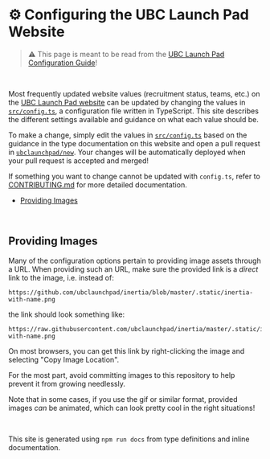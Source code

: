 # ⚙️ Configuring the UBC Launch Pad Website

> ⚠️ This page is meant to be read from the [UBC Launch Pad Configuration Guide](https://ubclaunchpad.github.io/new/config)!

<br />

Most frequently updated website values (recruitment status, teams, etc.) on the [UBC Launch Pad website](https://github.com/ubclaunchpad/new) can be updated by changing the values in [`src/config.ts`](https://github.com/ubclaunchpad/new/blob/master/src/config.ts), a configuration file written in TypeScript. This site describes the different settings available and guidance on what each value should be.

To make a change, simply edit the values in [`src/config.ts`](https://github.com/ubclaunchpad/new/blob/master/src/config.ts) based on the guidance in the type documentation on this website and open a pull request in [`ubclaunchpad/new`](https://github.com/ubclaunchpad/new). Your changes will be automatically deployed when your pull request is accepted and merged!

If something you want to change cannot be updated with `config.ts`, refer to [CONTRIBUTING.md](https://github.com/ubclaunchpad/new/blob/master/CONTRIBUTING.md) for more detailed documentation.

- [Providing Images](#providing-images)

<br />

## Providing Images

Many of the configuration options pertain to providing image assets through a URL. When providing such an URL, make sure the provided link is a *direct* link to the image, i.e. instead of:

```
https://github.com/ubclaunchpad/inertia/blob/master/.static/inertia-with-name.png
```
the link should look something like:

```
https://raw.githubusercontent.com/ubclaunchpad/inertia/master/.static/inertia-with-name.png
```

On most browsers, you can get this link by right-clicking the image and selecting "Copy Image Location".

For the most part, avoid committing images to this repository to help prevent it from growing needlessly.

Note that in some cases, if you use the gif or similar format, provided images *can* be animated, which can look pretty cool in the right situations!

<br />

This site is generated using `npm run docs` from type definitions and inline documentation.
